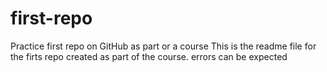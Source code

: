 # first-repo
Practice first repo on GitHub as part or a course
This is the readme file for the firts repo created as part of the course. errors can be expected
